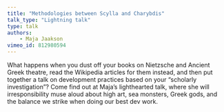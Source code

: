 ```yaml
---
title: "Methodologies between Scylla and Charybdis"
talk_type: "Lightning talk"
type: talk
authors:
    - Maja Jaakson
vimeo_id: 812980594
---
```

What happens when you dust off your books on Nietzsche and Ancient Greek theatre, read the Wikipedia articles for them instead, and then put together a talk on development practices based on your “scholarly investigation”? Come find out at Maja’s lighthearted talk, where she will irresponsibility muse aloud about high art, sea monsters, Greek gods, and the balance we strike when doing our best dev work.
